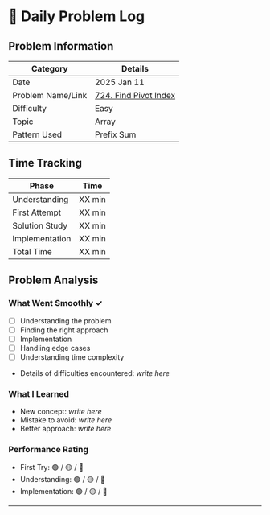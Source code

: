 # 📝 Daily Problem Log

## Problem Information
| Category          | Details                                                                              |
|-------------------|--------------------------------------------------------------------------------------|
| Date              | 2025 Jan 11                                                                          |
| Problem Name/Link | [724. Find Pivot Index](https://leetcode.com/problems/find-pivot-index/description/) |
| Difficulty        | Easy                                                                                 |
| Topic             | Array                                                                                |
| Pattern Used      | Prefix Sum                                                                           |

## Time Tracking
| Phase          | Time   |
|----------------|--------|
| Understanding  | XX min |
| First Attempt  | XX min |
| Solution Study | XX min |
| Implementation | XX min |
| Total Time     | XX min |

## Problem Analysis
### What Went Smoothly ✓
- [ ] Understanding the problem
- [ ] Finding the right approach
- [ ] Implementation
- [ ] Handling edge cases
- [ ] Understanding time complexity
- Details of difficulties encountered: _write here_

### What I Learned
- New concept: _write here_
- Mistake to avoid: _write here_
- Better approach: _write here_

### Performance Rating
- First Try: 🟢 / 🟡 / 🔴
- Understanding: 🟢 / 🟡 / 🔴
- Implementation: 🟢 / 🟡 / 🔴

---